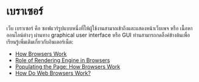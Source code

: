 # เบราเซอร์

เว็บ เบราเซอร์ คือ ซอฟแวร์รูปแบบหนึ่งที่ให้ผู้ใช้งานสามาถเข้าถึงและแสดงหน้าเว็บเพจ หรือ เนื้อหาออนไลน์ต่างๆ ผ่านทาง graphical user interface หรือ GUI
ท่านสามารถกดลิ้งค์ข้างต้นเพื่อเรียนรู้เพิ่มเติมเกี่ยวกับอินเตอร์เน็ต: 

- [How Browsers Work](https://www.html5rocks.com/en/tutorials/internals/howbrowserswork/)
- [Role of Rendering Engine in Browsers](https://www.browserstack.com/guide/browser-rendering-engine)
- [Populating the Page: How Browsers Work](https://developer.mozilla.org/en-US/docs/Web/Performance/How_browsers_work)
- [How Do Web Browsers Work?](https://www.youtube.com/watch?v=WjDrMKZWCt0)
